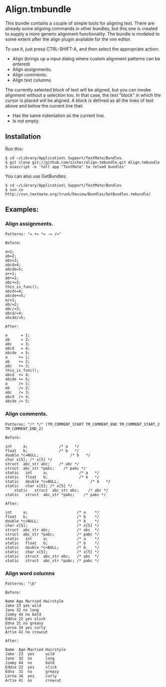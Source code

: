 # Align.tmbundle

This bundle contains a couple of simple tools for aligning text. There are already some aligning commands in other bundles, but this one is created to supply a more generic alignment functionality. The bundle is modeled to some extent after the align plugin available for the vim editor.

To use it, just press CTRL-SHIFT-A, and then select the appropriate action:

* Align (brings up a input dialog where custom alignment patterns can be entered)
* Align assignments.
* Align comments.
* Align text columns.

The currently selected block of text will be aligned, but you can invoke alignment without a selection too. In that case, the text "block" in which the cursor is placed will be aligned. A block is defined as all the lines of text above and below the current line that:

* Has the same indentation as the current line.
* Is not empty.

## Installation

Run this:
 
	$ cd ~/Library/Application\ Support/TextMate/Bundles
	$ git clone git://github.com/sicher/align-tmbundle.git Align.tmbundle
	$ osascript -e 'tell app "TextMate" to reload bundles'

You can also use GetBundles:

	$ cd ~/Library/Application\ Support/TextMate/Bundles
	$ svn co http://svn.textmate.org/trunk/Review/Bundles/GetBundles.tmbundle/

## Examples:

### Align assignments.

	Patterns: "= += *= -= /="

	Before:
	
	a=1;
	ab=2;
	abc=3;
	abcd=4;
	abcde=5;
	a+=1;
	ab+=2;
	abc+=3;
	this_is_func();
	abcd+=4;
	abcde+=5;
	a/=1;
	ab/=2;
	abc/=3;
	abcd/=4;
	abcde/=5;

	After:

	a      = 1;
	ab     = 2;
	abc    = 3;
	abcd   = 4;
	abcde  = 5;
	a     += 1;
	ab    += 2;
	abc   += 3;
	this_is_func();
	abcd  += 4;
	abcde += 5;
	a     /= 1;
	ab    /= 2;
	abc   /= 3;
	abcd  /= 4;
	abcde /= 5;

### Align comments. 

	Patterns: "/* */" (TM_COMMENT_START TM_COMMENT_END TM_COMMENT_START_2 TM_COMMENT_END_2)

	Before:

	int     a;              /* a   */
	float   b;              /* b   */
	double *c=NULL;              /* b   */
	char x[5]; /* x[5] */
	struct  abc_str abc;    /* abc */
	struct  abc_str *pabc;    /* pabc */
	static   int     a;              /* a   */
	static   float   b;              /* b   */
	static   double *c=NULL;              /* b   */
	static   char x[5]; /* x[5] */
		static   struct  abc_str abc;    /* abc */
	static   struct  abc_str *pabc;    /* pabc */
	
	After:

	int     a;                      /* a    */
	float   b;                      /* b    */
	double *c=NULL;                 /* b    */
	char x[5];                      /* x[5] */
	struct  abc_str abc;            /* abc  */
	struct  abc_str *pabc;          /* pabc */
	static   int     a;             /* a    */
	static   float   b;             /* b    */
	static   double *c=NULL;        /* b    */
	static   char x[5];             /* x[5] */
	static   struct  abc_str abc;   /* abc  */
	static   struct  abc_str *pabc; /* pabc */

### Align word columns

	Patterns: "\b"
	
	Before:
	
	Name Age Married Hairstyle
	Jake 23 yes wild
	Jane 32 no long
	Jimmy 44 no bald
	Eddie 22 yes slick
	Edna 31 no greasy
	Lorna 34 yes curly
	Artie 41 no crewcut
	
	After:

	Name  Age Married Hairstyle
	Jake  23  yes     wild
	Jane  32  no      long
	Jimmy 44  no      bald
	Eddie 22  yes     slick
	Edna  31  no      greasy
	Lorna 34  yes     curly
	Artie 41  no      crewcut